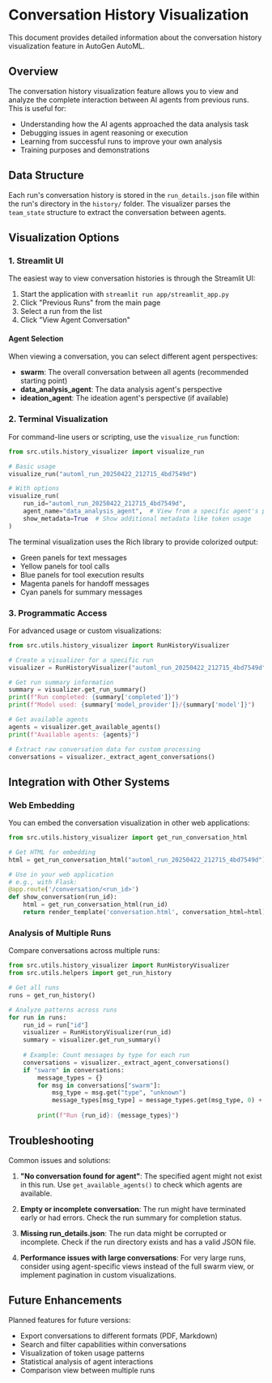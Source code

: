 # Conversation History Visualization

This document provides detailed information about the conversation history visualization feature in AutoGen AutoML.

## Overview

The conversation history visualization feature allows you to view and analyze the complete interaction between AI agents from previous runs. This is useful for:

- Understanding how the AI agents approached the data analysis task
- Debugging issues in agent reasoning or execution
- Learning from successful runs to improve your own analysis
- Training purposes and demonstrations

## Data Structure

Each run's conversation history is stored in the `run_details.json` file within the run's directory in the `history/` folder. The visualizer parses the `team_state` structure to extract the conversation between agents.

## Visualization Options

### 1. Streamlit UI

The easiest way to view conversation histories is through the Streamlit UI:

1. Start the application with `streamlit run app/streamlit_app.py`
2. Click "Previous Runs" from the main page
3. Select a run from the list
4. Click "View Agent Conversation"

#### Agent Selection

When viewing a conversation, you can select different agent perspectives:

- **swarm**: The overall conversation between all agents (recommended starting point)
- **data_analysis_agent**: The data analysis agent's perspective
- **ideation_agent**: The ideation agent's perspective (if available)

### 2. Terminal Visualization

For command-line users or scripting, use the `visualize_run` function:

```python
from src.utils.history_visualizer import visualize_run

# Basic usage
visualize_run("automl_run_20250422_212715_4bd7549d")

# With options
visualize_run(
    run_id="automl_run_20250422_212715_4bd7549d",
    agent_name="data_analysis_agent",  # View from a specific agent's perspective
    show_metadata=True  # Show additional metadata like token usage
)
```

The terminal visualization uses the Rich library to provide colorized output:
- Green panels for text messages
- Yellow panels for tool calls
- Blue panels for tool execution results
- Magenta panels for handoff messages
- Cyan panels for summary messages

### 3. Programmatic Access

For advanced usage or custom visualizations:

```python
from src.utils.history_visualizer import RunHistoryVisualizer

# Create a visualizer for a specific run
visualizer = RunHistoryVisualizer("automl_run_20250422_212715_4bd7549d")

# Get run summary information
summary = visualizer.get_run_summary()
print(f"Run completed: {summary['completed']}")
print(f"Model used: {summary['model_provider']}/{summary['model']}")

# Get available agents
agents = visualizer.get_available_agents()
print(f"Available agents: {agents}")

# Extract raw conversation data for custom processing
conversations = visualizer._extract_agent_conversations()
```

## Integration with Other Systems

### Web Embedding

You can embed the conversation visualization in other web applications:

```python
from src.utils.history_visualizer import get_run_conversation_html

# Get HTML for embedding
html = get_run_conversation_html("automl_run_20250422_212715_4bd7549d")

# Use in your web application
# e.g., with Flask:
@app.route('/conversation/<run_id>')
def show_conversation(run_id):
    html = get_run_conversation_html(run_id)
    return render_template('conversation.html', conversation_html=html)
```

### Analysis of Multiple Runs

Compare conversations across multiple runs:

```python
from src.utils.history_visualizer import RunHistoryVisualizer
from src.utils.helpers import get_run_history

# Get all runs
runs = get_run_history()

# Analyze patterns across runs
for run in runs:
    run_id = run["id"]
    visualizer = RunHistoryVisualizer(run_id)
    summary = visualizer.get_run_summary()
    
    # Example: Count messages by type for each run
    conversations = visualizer._extract_agent_conversations()
    if "swarm" in conversations:
        message_types = {}
        for msg in conversations["swarm"]:
            msg_type = msg.get("type", "unknown")
            message_types[msg_type] = message_types.get(msg_type, 0) + 1
        
        print(f"Run {run_id}: {message_types}")
```

## Troubleshooting

Common issues and solutions:

1. **"No conversation found for agent"**: The specified agent might not exist in this run. Use `get_available_agents()` to check which agents are available.

2. **Empty or incomplete conversation**: The run might have terminated early or had errors. Check the run summary for completion status.

3. **Missing run_details.json**: The run data might be corrupted or incomplete. Check if the run directory exists and has a valid JSON file.

4. **Performance issues with large conversations**: For very large runs, consider using agent-specific views instead of the full swarm view, or implement pagination in custom visualizations.

## Future Enhancements

Planned features for future versions:

- Export conversations to different formats (PDF, Markdown)
- Search and filter capabilities within conversations
- Visualization of token usage patterns
- Statistical analysis of agent interactions
- Comparison view between multiple runs